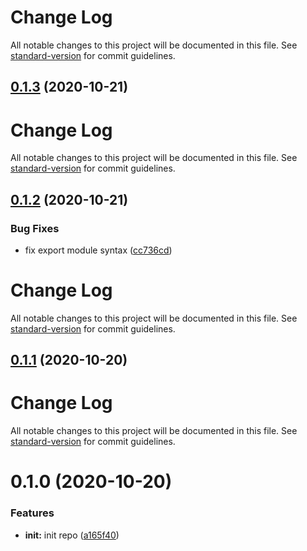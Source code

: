 # Change Log

All notable changes to this project will be documented in this file. See [standard-version](https://github.com/conventional-changelog/standard-version) for commit guidelines.

## [0.1.3](https://github.com/21epub/use-rxjs-subject/compare/v0.1.2...v0.1.3) (2020-10-21)

# Change Log

All notable changes to this project will be documented in this file. See [standard-version](https://github.com/conventional-changelog/standard-version) for commit guidelines.

## [0.1.2](https://github.com/21epub/use-rxjs-subject/compare/v0.1.1...v0.1.2) (2020-10-21)

### Bug Fixes

- fix export module syntax ([cc736cd](https://github.com/21epub/use-rxjs-subject/commit/cc736cd))

# Change Log

All notable changes to this project will be documented in this file. See [standard-version](https://github.com/conventional-changelog/standard-version) for commit guidelines.

## [0.1.1](https://github.com/21epub/use-rxjs-subject/compare/v0.1.0...v0.1.1) (2020-10-20)

# Change Log

All notable changes to this project will be documented in this file. See [standard-version](https://github.com/conventional-changelog/standard-version) for commit guidelines.

# 0.1.0 (2020-10-20)

### Features

- **init:** init repo ([a165f40](https://github.com/21epub/use-rxjs-subject/commit/a165f40))
